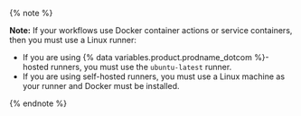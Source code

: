 {% note %}

**Note:** If your workflows use Docker container actions or service containers, then you must use a Linux runner:

* If you are using {% data variables.product.prodname_dotcom %}-hosted runners, you must use the `ubuntu-latest` runner.
* If you are using self-hosted runners, you must use a Linux machine as your runner and Docker must be installed.

{% endnote %}
